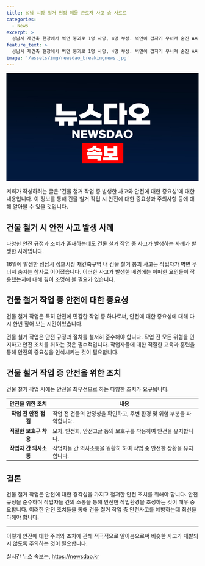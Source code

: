 ```yaml
---
title: 성남 시장 철거 현장 매몰 근로자 사고 숨 사르르
categories:
  - News
excerpt: >
  성남시 재건축 현장에서 벽면 붕괴로 1명 사망, 4명 부상. 벽면이 갑자기 무너져 숨진 A씨, 사고 발생 후 2시간여 만에 시신 수습. 4명의 근로자는 건물 밖에 있어 추가 피해 없음. 경찰, 사고 경위 조사 중.
feature_text: >
  성남시 재건축 현장에서 벽면 붕괴로 1명 사망, 4명 부상. 벽면이 갑자기 무너져 숨진 A씨, 사고 발생 후 2시간여 만에 시신 수습. 4명의 근로자는 건물 밖에 있어 추가 피해 없음. 경찰, 사고 경위 조사 중.
image: '/assets/img/newsdao_breakingnews.jpg'
---
```


<p><img src="/assets/img/newsdao_breakingnews.jpg" alt="koreaapp 속보" /></p>

<p>저희가 작성하려는 글은 '건물 철거 작업 중 발생한 사고와 안전에 대한 중요성'에 대한 내용입니다. 이 정보를 통해 건물 철거 작업 시 안전에 대한 중요성과 주의사항 등에 대해 알아볼 수 있을 것입니다.</p>

<h2 data-ke-size="size26">건물 철거 시 안전 사고 발생 사례</h2>

<p>다양한 안전 규정과 조치가 존재하는데도 건물 철거 작업 중 사고가 발생하는 사례가 발생한 사례입니다.</p>

<p data-ke-size="size16">16일에 발생한 성남시 성호시장 재건축구역 내 건물 철거 붕괴 사고는 작업자가 벽면 무너져 숨지는 참사로 이어졌습니다. 이러한 사고가 발생한 배경에는 어떠한 요인들이 작용했는지에 대해 깊이 조명해 볼 필요가 있습니다.</p>

<h2 data-ke-size="size26">건물 철거 작업 중 안전에 대한 중요성</h2>

<p>건물 철거 작업은 특히 안전에 민감한 작업 중 하나로써, 안전에 대한 중요성에 대해 다시 한번 짚어 보는 시간이었습니다.</p>

<p data-ke-size="size16">건물 철거 작업은 안전 규정과 절차를 철저히 준수해야 합니다. 작업 전 모든 위험을 인지하고 안전 조치를 취하는 것은 필수적입니다. 작업자들에 대한 적절한 교육과 훈련을 통해 안전의 중요성을 인식시키는 것이 필요합니다.</p>

<h2 data-ke-size="size26">건물 철거 작업 중 안전을 위한 조치</h2>

<p>건물 철거 작업 시에는 안전을 최우선으로 하는 다양한 조치가 요구됩니다.</p>

<table>
    <thead>
        <tr>
            <th>안전을 위한 조치</th>
            <th>내용</th>
        </tr>
    </thead>
    <tbody>
        <tr>
            <td style="text-align: center; height: 17px;"><b>작업 전 안전 점검</b></td>
            <td>작업 전 건물의 안정성을 확인하고, 주변 환경 및 위험 부분을 파악합니다.</td>
        </tr>
        <tr>
            <td style="text-align: center; height: 17px;"><b>적절한 보호구 착용</b></td>
            <td>모자, 안전화, 안전고글 등의 보호구를 착용하여 안전을 유지합니다.</td>
        </tr>
        <tr>
            <td style="text-align: center; height: 17px;"><b>작업자 간 의사소통</b></td>
            <td>작업자들 간 의사소통을 원활히 하여 작업 중 안전한 상황을 유지합니다.</td>
        </tr>
    </tbody>
</table>

<h2 data-ke-size="size26">결론</h2>

<p data-ke-size="size16">건물 철거 작업은 안전에 대한 경각심을 가지고 철저한 안전 조치를 취해야 합니다. 안전 규정을 준수하며 작업자들 간의 소통을 통해 안전한 작업환경을 조성하는 것이 매우 중요합니다. 이러한 안전 조치들을 통해 건물 철거 작업 중 안전사고를 예방하는데 최선을 다해야 합니다.</p>

<p><hr>
이렇게 안전에 대한 주의와 조치에 관해 적극적으로 알아봄으로써 비슷한 사고가 재발되지 않도록 주의하는 것이 필요합니다.</p>
실시간 뉴스 속보는, <a href="https://newsdao.kr" rel="dofollow">https://newsdao.kr</a>


